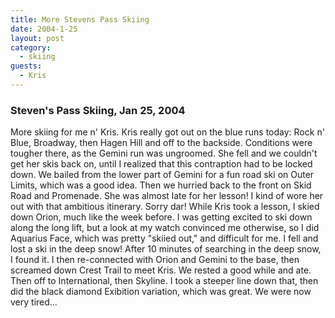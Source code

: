 ```yaml
---
title: More Stevens Pass Skiing
date: 2004-1-25
layout: post
category:
  - skiing
guests:
  - Kris
---
```



### Steven's Pass Skiing, Jan 25, 2004

More skiing for me n' Kris. Kris really got out on the blue runs
today: Rock n' Blue, Broadway, then Hagen Hill and off to the
backside. Conditions were tougher there, as the Gemini run was
ungroomed. She fell and we couldn't get her skis back on, until I
realized that this contraption had to be locked down. We bailed from
the lower part of Gemini for a fun road ski on Outer Limits, which was
a good idea. Then we hurried back to the front on Skid Road and
Promenade. She was almost late for her lesson! I kind of wore her out
with that ambitious itinerary. Sorry dar! While Kris took a lesson, I
skied down Orion, much like the week before. I was getting excited to
ski down along the long lift, but a look at my watch convinced me
otherwise, so I did Aquarius Face, which was pretty "skiied out,"
and difficult for me. I fell and lost a ski in the deep snow!  After
10 minutes of searching in the deep snow, I found it. I then
re-connected with Orion and Gemini to the base, then screamed down
Crest Trail to meet Kris. We rested a good while and ate. Then off to
International, then Skyline. I took a steeper line down that, then did
the black diamond Exibition variation, which was great. We were now
very tired...
